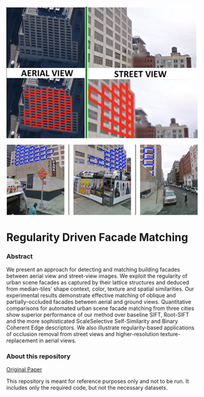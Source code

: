 ![Demo result](https://raw.githubusercontent.com/MarkWolff/facade-matching/master/abstract1.png)

![Demo result](https://raw.githubusercontent.com/MarkWolff/facade-matching/master/abstract2.png)

# Regularity Driven Facade Matching

### Abstract 
We present an approach for detecting and matching
building facades between aerial view and street-view images.
We exploit the regularity of urban scene facades
as captured by their lattice structures and deduced from
median-tiles’ shape context, color, texture and spatial similarities.
Our experimental results demonstrate effective
matching of oblique and partially-occluded facades between
aerial and ground views. Quantitative comparisons
for automated urban scene facade matching from three
cities show superior performance of our method over baseline
SIFT, Root-SIFT and the more sophisticated ScaleSelective
Self-Similarity and Binary Coherent Edge descriptors.
We also illustrate regularity-based applications of
occlusion removal from street views and higher-resolution
texture-replacement in aerial views.



### About this repository
[Original Paper](https://www.cv-foundation.org/openaccess/content_cvpr_2016/papers/Wolff_Regularity-Driven_Facade_Matching_CVPR_2016_paper.pdf)

This repository is meant for reference purposes only and not to be run. It includes only the required code, but not the necessary datasets.
